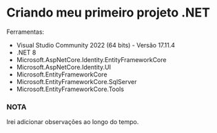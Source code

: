 # Criando meu primeiro projeto .NET
 Ferramentas:
 * Visual Studio Community 2022 (64 bits) - Versão 17.11.4
 * .NET 8
 * Microsoft.AspNetCore.Identity.EntityFrameworkCore
 * Microsoft.AspNetCore.Identity.UI
 * Microsoft.EntityFrameworkCore
 * Microsoft.EntityFrameworkCore.SqlServer
 * Microsoft.EntityFrameworkCore.Tools

### NOTA
Irei adicionar observações ao longo do tempo.
